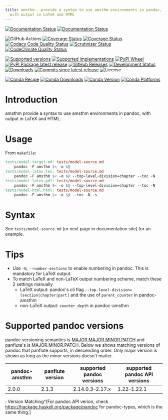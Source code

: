 ```yaml
---
title: amsthm---provide a syntax to use amsthm environments in pandoc,
  with output in LaTeX and HTML
---
```


[![Documentation Status](https://readthedocs.org/projects/pandoc-amsthm/badge/?version=latest)](https://pandoc-amsthm.readthedocs.io/en/latest/?badge=latest&style=plastic)
[![Documentation Status](https://github.com/ickc/pandoc-amsthm/workflows/GitHub%20Pages/badge.svg)](https://ickc.github.io/pandoc-amsthm)

![GitHub Actions](https://github.com/ickc/pandoc-amsthm/workflows/Python%20package/badge.svg)
[![Coverage Status](https://codecov.io/gh/ickc/pandoc-amsthm/branch/master/graphs/badge.svg?branch=master)](https://codecov.io/github/ickc/pandoc-amsthm)
[![Coverage Status](https://coveralls.io/repos/ickc/pandoc-amsthm/badge.svg?branch=master&service=github)](https://coveralls.io/r/ickc/pandoc-amsthm)
[![Codacy Code Quality Status](https://img.shields.io/codacy/grade/078ebc537c5747f68c1d4ad3d3594bbf.svg)](https://www.codacy.com/app/ickc/pandoc-amsthm)
[![Scrutinizer Status](https://img.shields.io/scrutinizer/quality/g/ickc/pandoc-amsthm/master.svg)](https://scrutinizer-ci.com/g/ickc/pandoc-amsthm/)
[![CodeClimate Quality Status](https://codeclimate.com/github/ickc/pandoc-amsthm/badges/gpa.svg)](https://codeclimate.com/github/ickc/pandoc-amsthm)

[![Supported versions](https://img.shields.io/pypi/pyversions/amsthm.svg)](https://pypi.org/project/amsthm)
[![Supported implementations](https://img.shields.io/pypi/implementation/amsthm.svg)](https://pypi.org/project/amsthm)
[![PyPI Wheel](https://img.shields.io/pypi/wheel/amsthm.svg)](https://pypi.org/project/amsthm)
[![PyPI Package latest release](https://img.shields.io/pypi/v/amsthm.svg)](https://pypi.org/project/amsthm)
[![GitHub Releases](https://img.shields.io/github/tag/ickc/pandoc-amsthm.svg?label=github+release)](https://github.com/ickc/pandoc-amsthm/releases)
[![Development Status](https://img.shields.io/pypi/status/amsthm.svg)](https://pypi.python.org/pypi/amsthm/)
[![Downloads](https://img.shields.io/pypi/dm/amsthm.svg)](https://pypi.python.org/pypi/amsthm/)
[![Commits since latest release](https://img.shields.io/github/commits-since/ickc/pandoc-amsthm/v1.2.3.svg)](https://github.com/ickc/pandoc-amsthm/compare/v1.2.3...master)
![License](https://img.shields.io/pypi/l/amsthm.svg)

[![Conda Recipe](https://img.shields.io/badge/recipe-amsthm-green.svg)](https://anaconda.org/conda-forge/amsthm)
[![Conda Downloads](https://img.shields.io/conda/dn/conda-forge/amsthm.svg)](https://anaconda.org/conda-forge/amsthm)
[![Conda Version](https://img.shields.io/conda/vn/conda-forge/amsthm.svg)](https://anaconda.org/conda-forge/amsthm)
[![Conda Platforms](https://img.shields.io/conda/pn/conda-forge/amsthm.svg)](https://anaconda.org/conda-forge/amsthm)

# Introduction

amsthm provide a syntax to use amsthm environments in pandoc, with
output in LaTeX and HTML.

# Usage

From `makefile`:

``` makefile
tests/model-target.md: tests/model-source.md
    pandoc -F amsthm $< -o $@
tests/model-latex.tex: tests/model-source.md
    pandoc -F amsthm $< -o $@ --top-level-division=chapter --toc -N
tests/model-latex.pdf: tests/model-source.md
    pandoc -F amsthm $< -o $@ --top-level-division=chapter --toc -N
tests/model-html.html: tests/model-source.md
    pandoc -F amsthm $< -o $@ --toc -N -s
```

# Syntax

See `tests/model-source.md` (or next page in documentation site) for an example.

# Tips

-   Use `-N`, `--number-sections` to enable numbering in pandoc. This is
    mandatory for LaTeX output.
-   To match LaTeX and non-LaTeX output numbering scheme, match these 2
    settings manually
    -   LaTeX output: pandoc's cli flag
        `--top-level-division=[section|chapter|part]` and the use of
        `parent_counter` in pandoc-amsthm
    -   non-LaTeX output: `counter_depth` in pandoc-amsthm

# Supported pandoc versions

pandoc versioning semantics is [MAJOR.MAJOR.MINOR.PATCH](https://pvp.haskell.org) and panflute's is MAJOR.MINOR.PATCH. Below we shows matching versions of pandoc that panflute supports, in descending order. Only major version is shown as long as the minor versions doesn't matter.

| pandoc-amsthm | panflute version | supported pandoc versions | supported pandoc API versions |
| ------------- | ---------------- | ------------------------- | ----------------------------- |
| 2.0.0         | 2.1.3            | 2.14.0.3–2.17.x           | 1.22–1.22.1                   |

: Version Matching^[For pandoc API verion, check https://hackage.haskell.org/package/pandoc for pandoc-types, which is the same thing.]
